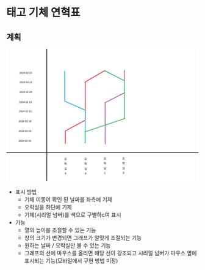 # 태고 기체 연혁표

## 계획
![img](/docs/img/1.png)
+ 표시 방법
    - 기체 이동이 확인 된 날짜를 좌측에 기제
    - 오락실을 하단에 기제
    - 기체(시리얼 넘버)를 색으로 구별하c여 표시
+ 기능
    - 열의 높이를 조절할 수 있는 기능
    - 창의 크기가 변경되면 그래프가 알맞게 조절되는 기능
    - 원하는 날짜 / 오락실만 볼 수 있는 기능
    - 그래프의 선에 마우스를 올리면 해당 선이 강조되고 시리얼 넘버가 마우스 옆에 표시되는 기능(모바일에서 구현 방법 미정)